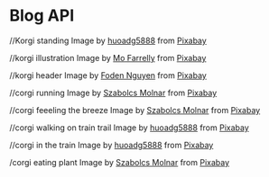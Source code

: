 # Blog API

//Korgi standing
Image by <a href="https://pixabay.com/users/huoadg5888-8934889/?utm_source=link-attribution&utm_medium=referral&utm_campaign=image&utm_content=3389729">huoadg5888</a> from <a href="https://pixabay.com//?utm_source=link-attribution&utm_medium=referral&utm_campaign=image&utm_content=3389729">Pixabay</a>

//korgi illustration
Image by <a href="https://pixabay.com/users/mofarrelly-1621639/?utm_source=link-attribution&utm_medium=referral&utm_campaign=image&utm_content=8877496">Mo Farrelly</a> from <a href="https://pixabay.com//?utm_source=link-attribution&utm_medium=referral&utm_campaign=image&utm_content=8877496">Pixabay</a>

//korgi header
Image by <a href="https://pixabay.com/users/petfoto-34205568/?utm_source=link-attribution&utm_medium=referral&utm_campaign=image&utm_content=8112818">Foden Nguyen</a> from <a href="https://pixabay.com//?utm_source=link-attribution&utm_medium=referral&utm_campaign=image&utm_content=8112818">Pixabay</a>

//corgi running
Image by <a href="https://pixabay.com/users/molnarszabolcserdely-2742379/?utm_source=link-attribution&utm_medium=referral&utm_campaign=image&utm_content=8008483">Szabolcs Molnar</a> from <a href="https://pixabay.com//?utm_source=link-attribution&utm_medium=referral&utm_campaign=image&utm_content=8008483">Pixabay</a>

//corgi feeeling the breeze
Image by <a href="https://pixabay.com/users/molnarszabolcserdely-2742379/?utm_source=link-attribution&utm_medium=referral&utm_campaign=image&utm_content=6394502">Szabolcs Molnar</a> from <a href="https://pixabay.com//?utm_source=link-attribution&utm_medium=referral&utm_campaign=image&utm_content=6394502">Pixabay</a>

//corgi walking on train trail
Image by <a href="https://pixabay.com/users/huoadg5888-8934889/?utm_source=link-attribution&utm_medium=referral&utm_campaign=image&utm_content=4415649">huoadg5888</a> from <a href="https://pixabay.com//?utm_source=link-attribution&utm_medium=referral&utm_campaign=image&utm_content=4415649">Pixabay</a>

//corgi in the train
Image by <a href="https://pixabay.com/users/huoadg5888-8934889/?utm_source=link-attribution&utm_medium=referral&utm_campaign=image&utm_content=4383143">huoadg5888</a> from <a href="https://pixabay.com//?utm_source=link-attribution&utm_medium=referral&utm_campaign=image&utm_content=4383143">Pixabay</a>

/corgi eating plant
Image by <a href="https://pixabay.com/users/molnarszabolcserdely-2742379/?utm_source=link-attribution&utm_medium=referral&utm_campaign=image&utm_content=6394499">Szabolcs Molnar</a> from <a href="https://pixabay.com//?utm_source=link-attribution&utm_medium=referral&utm_campaign=image&utm_content=6394499">Pixabay</a>
